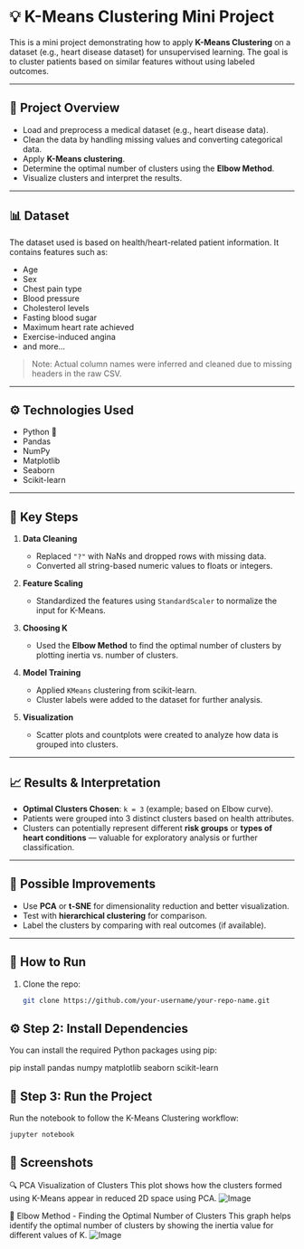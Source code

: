 # 💡 K-Means Clustering Mini Project

This is a mini project demonstrating how to apply **K-Means Clustering** on a dataset (e.g., heart disease dataset) for unsupervised learning. The goal is to cluster patients based on similar features without using labeled outcomes.

---

## 📂 Project Overview

- Load and preprocess a medical dataset (e.g., heart disease data).
- Clean the data by handling missing values and converting categorical data.
- Apply **K-Means clustering**.
- Determine the optimal number of clusters using the **Elbow Method**.
- Visualize clusters and interpret the results.

---

## 📊 Dataset

The dataset used is based on health/heart-related patient information. It contains features such as:

- Age
- Sex
- Chest pain type
- Blood pressure
- Cholesterol levels
- Fasting blood sugar
- Maximum heart rate achieved
- Exercise-induced angina
- and more...

> Note: Actual column names were inferred and cleaned due to missing headers in the raw CSV.

---

## ⚙️ Technologies Used

- Python 🐍
- Pandas
- NumPy
- Matplotlib
- Seaborn
- Scikit-learn

---

## 📌 Key Steps

1. **Data Cleaning**  
   - Replaced `"?"` with NaNs and dropped rows with missing data.
   - Converted all string-based numeric values to floats or integers.

2. **Feature Scaling**  
   - Standardized the features using `StandardScaler` to normalize the input for K-Means.

3. **Choosing K**  
   - Used the **Elbow Method** to find the optimal number of clusters by plotting inertia vs. number of clusters.

4. **Model Training**  
   - Applied `KMeans` clustering from scikit-learn.
   - Cluster labels were added to the dataset for further analysis.

5. **Visualization**  
   - Scatter plots and countplots were created to analyze how data is grouped into clusters.

---

## 📈 Results & Interpretation

- **Optimal Clusters Chosen**: `k = 3` (example; based on Elbow curve).
- Patients were grouped into 3 distinct clusters based on health attributes.
- Clusters can potentially represent different **risk groups** or **types of heart conditions** — valuable for exploratory analysis or further classification.

---

## 🧠 Possible Improvements

- Use **PCA** or **t-SNE** for dimensionality reduction and better visualization.
- Test with **hierarchical clustering** for comparison.
- Label the clusters by comparing with real outcomes (if available).

---

## 🚀 How to Run

1. Clone the repo:
   ```bash
   git clone https://github.com/your-username/your-repo-name.git

## ⚙️ Step 2: Install Dependencies

You can install the required Python packages using pip:

pip install pandas numpy matplotlib seaborn scikit-learn


## 🧪 Step 3: Run the Project

Run the notebook to follow the K-Means Clustering workflow:
 ```bash
jupyter notebook
```


## 📸 Screenshots

🔍 PCA Visualization of Clusters
This plot shows how the clusters formed using K-Means appear in reduced 2D space using PCA.
![Image](https://github.com/user-attachments/assets/d1d9ae9c-a384-436a-b2f0-2997edded7db)

🧠 Elbow Method - Finding the Optimal Number of Clusters
This graph helps identify the optimal number of clusters by showing the inertia value for different values of K.
![Image](https://github.com/user-attachments/assets/a346507e-46c2-4447-8f9d-1628182a48de)



